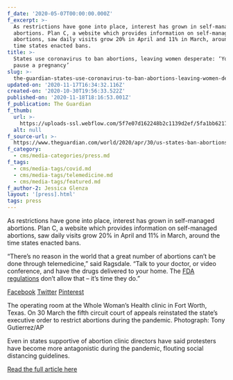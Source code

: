 ```yaml
---
f_date: '2020-05-07T00:00:00.000Z'
f_excerpt: >-
  As restrictions have gone into place, interest has grown in self-managed
  abortions. Plan C, a website which provides information on self-managed
  abortions, saw daily visits grow 20% in April and 11% in March, around the
  time states enacted bans.
title: >-
  States use coronavirus to ban abortions, leaving women desperate: ‘You can’t
  pause a pregnancy’
slug: >-
  the-guardian-states-use-coronavirus-to-ban-abortions-leaving-women-desperate-you-cant-pause-a-pregnancy
updated-on: '2020-11-17T16:34:32.116Z'
created-on: '2020-10-30T19:56:33.522Z'
published-on: '2020-11-18T18:16:53.001Z'
f_publication: The Guardian
f_thumb:
  url: >-
    https://uploads-ssl.webflow.com/5f7e07d162248b2c1139d2ef/5fa1bb6217a91e56b7b82f17_The%20Guardian-%20.jpg
  alt: null
f_source-url: >-
  https://www.theguardian.com/world/2020/apr/30/us-states-ban-abortions-coronavirus-leave-women-desperate
f_category:
  - cms/media-categories/press.md
f_tags:
  - cms/media-tags/covid.md
  - cms/media-tags/telemedicine.md
  - cms/media-tags/featured.md
f_author-2: Jessica Glenza
layout: '[press].html'
tags: press
---
```


As restrictions have gone into place, interest has grown in self-managed abortions. Plan C, a website which provides information on self-managed abortions, saw daily visits grow 20% in April and 11% in March, around the time states enacted bans.

“There’s no reason in the world that a great number of abortions can’t be done through telemedicine,” said Ragsdale. “Talk to your doctor, or video conference, and have the drugs delivered to your home. The [FDA regulations](https://www.vice.com/en_us/article/vb5vzd/fda-abortion-pill-regulations-controversy) don’t allow that – it’s time they do.”

[Facebook](https://www.facebook.com/dialog/share?app_id=180444840287&href=https%3A%2F%2Fwww.theguardian.com%2Fworld%2F2020%2Fapr%2F30%2Fus-states-ban-abortions-coronavirus-leave-women-desperate%3FCMP%3Dshare_btn_fb%26page%3Dwith%3Aimg-4%23img-4&picture=https%3A%2F%2Fmedia.guim.co.uk%2F42956ec98723c2424192272225f9f82e3c600f12%2F0_0_4257_2838%2F4257.jpg) [Twitter](https://twitter.com/intent/tweet?text=States%20use%20coronavirus%20to%20ban%20abortions%2C%20leaving%20women%20desperate%3A%20%E2%80%98You%20can%E2%80%99t%20pause%20a%20pregnancy%E2%80%99&url=https%3A%2F%2Fwww.theguardian.com%2Fworld%2F2020%2Fapr%2F30%2Fus-states-ban-abortions-coronavirus-leave-women-desperate%3FCMP%3Dshare_btn_tw%26page%3Dwith%3Aimg-4%23img-4) [Pinterest](http://www.pinterest.com/pin/create/button/?description=States%20use%20coronavirus%20to%20ban%20abortions%2C%20leaving%20women%20desperate%3A%20%E2%80%98You%20can%E2%80%99t%20pause%20a%20pregnancy%E2%80%99&url=https%3A%2F%2Fwww.theguardian.com%2Fworld%2F2020%2Fapr%2F30%2Fus-states-ban-abortions-coronavirus-leave-women-desperate%3Fpage%3Dwith%3Aimg-4%23img-4&media=https%3A%2F%2Fmedia.guim.co.uk%2F42956ec98723c2424192272225f9f82e3c600f12%2F0_0_4257_2838%2F4257.jpg)

The operating room at the Whole Woman’s Health clinic in Fort Worth, Texas. On 30 March the fifth circuit court of appeals reinstated the state’s executive order to restrict abortions during the pandemic. Photograph: Tony Gutierrez/AP

Even in states supportive of abortion clinic directors have said protesters have become more antagonistic during the pandemic, flouting social distancing guidelines.

[Read the full article here](https://www.theguardian.com/world/2020/apr/30/us-states-ban-abortions-coronavirus-leave-women-desperate)
